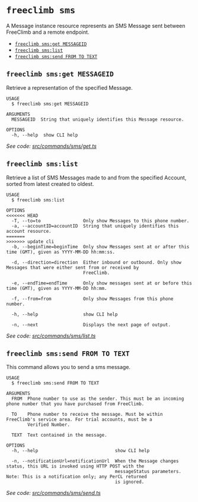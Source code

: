 `freeclimb sms`
===============

A Message instance resource represents an SMS Message sent between FreeClimb and a remote endpoint.

* [`freeclimb sms:get MESSAGEID`](#freeclimb-smsget-messageid)
* [`freeclimb sms:list`](#freeclimb-smslist)
* [`freeclimb sms:send FROM TO TEXT`](#freeclimb-smssend-from-to-text)

## `freeclimb sms:get MESSAGEID`

Retrieve a representation of the specified Message.

```
USAGE
  $ freeclimb sms:get MESSAGEID

ARGUMENTS
  MESSAGEID  String that uniquely identifies this Message resource.

OPTIONS
  -h, --help  show CLI help
```

_See code: [src/commands/sms/get.ts](https://github.com/FreeClimbAPI/freeclimb-cli/blob/v0.2.2/src/commands/sms/get.ts)_

## `freeclimb sms:list`

Retrieve a list of SMS Messages made to and from the specified Account, sorted from latest created to oldest.

```
USAGE
  $ freeclimb sms:list

OPTIONS
<<<<<<< HEAD
  -T, --to=to                Only show Messages to this phone number.
  -a, --accountID=accountID  String that uniquely identifies this account resource.
=======
>>>>>>> update cli
  -b, --beginTime=beginTime  Only show Messages sent at or after this time (GMT), given as YYYY-MM-DD hh:mm:ss.

  -d, --direction=direction  Either inbound or outbound. Only show Messages that were either sent from or received by
                             FreeClimb.

  -e, --endTime=endTime      Only show messages sent at or before this time (GMT), given as YYYY-MM-DD hh:mm.

  -f, --from=from            Only show Messages from this phone number.

  -h, --help                 show CLI help

  -n, --next                 Displays the next page of output.
```

_See code: [src/commands/sms/list.ts](https://github.com/FreeClimbAPI/freeclimb-cli/blob/v0.2.2/src/commands/sms/list.ts)_

## `freeclimb sms:send FROM TO TEXT`

This command allows you to send a sms message.

```
USAGE
  $ freeclimb sms:send FROM TO TEXT

ARGUMENTS
  FROM  Phone number to use as the sender. This must be an incoming phone number that you have purchased from FreeClimb.

  TO    Phone number to receive the message. Must be within FreeClimb's service area. For trial accounts, must be a
        Verified Number.

  TEXT  Text contained in the message.

OPTIONS
  -h, --help                             show CLI help

  -n, --notificationUrl=notificationUrl  When the Message changes status, this URL is invoked using HTTP POST with the
                                         messageStatus parameters. Note: This is a notification only; any PerCL returned
                                         is ignored.
```

_See code: [src/commands/sms/send.ts](https://github.com/FreeClimbAPI/freeclimb-cli/blob/v0.2.2/src/commands/sms/send.ts)_
